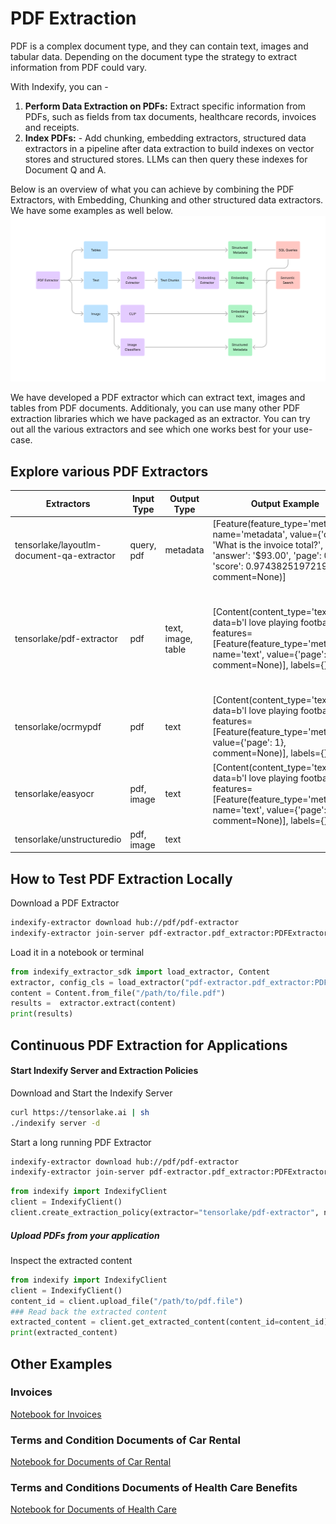 # PDF Extraction

PDF is a complex document type, and they can contain text, images and tabular data. Depending on the document type the strategy to extract information from PDF could vary. 

With Indexify, you can -

1. **Perform Data Extraction on PDFs:** Extract specific information from PDFs, such as fields from tax documents, healthcare records, invoices and receipts.
2. **Index PDFs:** - Add chunking, embedding extractors, structured data extractors in a pipeline after data extraction to build indexes on vector stores and structured stores. LLMs can then query these indexes for Document Q and A.

Below is an overview of what you can achieve by combining the PDF Extractors, with Embedding, Chunking and other structured data extractors. We have some examples as well below.
![PDF Extraction High Level](../images/PDF_Usecase.png)

We have developed a PDF extractor which can extract text, images and tables from PDF documents. Additionaly, you can use many other PDF extraction libraries which we have 
packaged as an extractor. You can try out all the various extractors and see which one works best for your use-case.

## Explore various PDF Extractors
| Extractors                                | Input Type | Output Type        | Output Example                                                                                                                                                               | Best For                        | Example Usage                                                                                                                                                                                                                                      |
|-------------------------------------------|------------|--------------------|------------------------------------------------------------------------------------------------------------------------------------------------------------------------------|---------------------------------|----------------------------------------------------------------------------------------------------------------------------------------------------------------------------------------------------------------------------------------------------|
| tensorlake/layoutlm-document-qa-extractor | query, pdf | metadata           | [Feature(feature_type='metadata', name='metadata', value={'query': 'What is the invoice total?', 'answer': '$93.00', 'page': 0, 'score': 0.9743825197219849}, comment=None)] | Invoices Question Answering     | [Schema based HOA Documents](../examples/HOA_Invoice_Data_Extraction.ipynb)                                                                                                                                                                        |
| tensorlake/pdf-extractor                  | pdf        | text, image, table | [Content(content_type='text/plain', data=b'I love playing football.', features=[Feature(feature_type='metadata', name='text', value={'page': 1}, comment=None)], labels={})] | Scientific Papers, Tabular Info | [Schema based HOA Documents](../examples/HOA_Invoice_Data_Extraction.ipynb), [Multi-state Terms Documents](../examples/Sixt.ipynb), [Scientific Journals](../examples/Scientific_Journals.ipynb), [SEC 10-K docs](../examples/SEC_10_K_docs.ipynb) |
| tensorlake/ocrmypdf                       | pdf        | text               | [Content(content_type='text/plain', data=b'I love playing football.', features=[Feature(feature_type='metadata', value={'page': 1}, comment=None)], labels={})]              | Photocopied/Scanned PDFs on CPU |                                                                                                                                                                                                                                                    |
| tensorlake/easyocr                        | pdf, image | text               | [Content(content_type='text/plain', data=b'I love playing football.', features=[Feature(feature_type='metadata', name='text', value={'page': 1}, comment=None)], labels={})] | Photocopied/Scanned PDFs on GPU |                                                                                                                                                                                                                                                    |
| tensorlake/unstructuredio                 | pdf, image | text               |                                                                                                                                                                              |                                 |                                                                                                                                                                                                                                                    |

## How to Test PDF Extraction Locally
Download a PDF Extractor
```bash
indexify-extractor download hub://pdf/pdf-extractor
indexify-extractor join-server pdf-extractor.pdf_extractor:PDFExtractor
```

Load it in a notebook or terminal
```python
from indexify_extractor_sdk import load_extractor, Content
extractor, config_cls = load_extractor("pdf-extractor.pdf_extractor:PDFExtractor")
content = Content.from_file("/path/to/file.pdf")
results =  extractor.extract(content)
print(results)
```

## Continuous PDF Extraction for Applications

#### Start Indexify Server and Extraction Policies

Download and Start the Indexify Server 
```bash
curl https://tensorlake.ai | sh
./indexify server -d
```

Start a long running PDF Extractor 
```bash
indexify-extractor download hub://pdf/pdf-extractor
indexify-extractor join-server pdf-extractor.pdf_extractor:PDFExtractor
```

```python
from indexify import IndexifyClient
client = IndexifyClient()
client.create_extraction_policy(extractor="tensorlake/pdf-extractor", name="my-pdf-extractor")
```

##### Upload PDFs from your application 


Inspect the extracted content
```python
from indexify import IndexifyClient
client = IndexifyClient()
content_id = client.upload_file("/path/to/pdf.file")
### Read back the extracted content 
extracted_content = client.get_extracted_content(content_id=content_id)
print(extracted_content)
```

## Other Examples 

### Invoices
[Notebook for Invoices](../examples/Invoices.ipynb)

### Terms and Condition Documents of Car Rental
[Notebook for Documents of Car Rental](../examples/Terms_and_Condition_Documents_of_Car_Rental.ipynb)

### Terms and Conditions Documents of Health Care Benefits
[Notebook for Documents of Health Care](../examples/Terms_and_Conditions_Documents_of_Health_Care_Benefits.ipynb)
